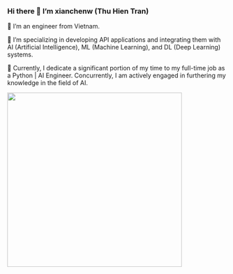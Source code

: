 ### Hi there 👋 I’m xianchenw (Thu Hien Tran)

💁 I’m an engineer from Vietnam.

🔨 I’m specializing in developing API applications and integrating them with AI (Artificial Intelligence), ML (Machine Learning), and DL (Deep Learning) systems.

🌱 Currently, I dedicate a significant portion of my time to my full-time job as a Python | AI Engineer. Concurrently, I am actively engaged in furthering my knowledge in the field of AI.

<img src="https://i.pinimg.com/originals/8f/ef/2e/8fef2e8c3b0b91c868824cf7cebc3f97.gif" width="400" height="400">
